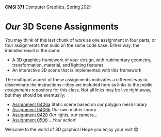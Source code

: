 **CMSI 371** Computer Graphics, Spring 2021

# _Our_ 3D Scene Assignments
You may think of this last chunk of work as one assignment in four parts, or four assignments that build on the same code base. Either way, the intended result is the same:
* A 3D graphics framework of your design, with rudimentary geometry, transformation, material, and lighting features
* An interactive 3D scene that is implemented with this framework

The multipart aspect of these assignments motivates a different way to disseminate the instructions—they are included here as links to the public _assignments_ repository for this class. Not all links may be live right away, but they should be eventually:

- [Assignment 0406a](https://github.com/lmu-cmsi371-spring2021/assignments/blob/main/static-3d-scene.md) Static scene based on _our_ polygon mesh library
- [Assignment 0406b](https://github.com/lmu-cmsi371-spring2021/assignments/blob/main/matrix-library.md) _Our_ own matrix library
- [Assignment 0420](https://github.com/lmu-cmsi371-spring2021/assignments/blob/main/lights-camera.md) _Our_ lights, _our_ camera…
- [Assignment 0506](https://github.com/lmu-cmsi371-spring2021/assignments/blob/main/action.md) …_Your_ action!

Welcome to the world of 3D graphics! Hope you enjoy your visit 😎
